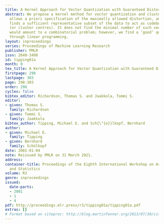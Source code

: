 ```yaml
---
title: A Kernel Approach for Vector Quantization with Guaranteed Distortion Bounds
abstract: We propose a kernel method for vector quantization and clustering. Our approach
  allows a priori specification of the maximally allowed distortion, and it automatically
  finds a sufficient representative subset of the data to act as codebook vectors
  (or cluster centres). It does not find the minimal number of such vectors, which
  would amount to a combinatorial problem; however, we find a ’good’ quantization
  through linear programming.
layout: inproceedings
series: Proceedings of Machine Learning Research
publisher: PMLR
issn: 2640-3498
id: tipping01a
month: 0
tex_title: A Kernel Approach for Vector Quantization with Guaranteed Distortion Bounds
firstpage: 298
lastpage: 303
page: 298-303
order: 298
cycles: false
bibtex_editor: Richardson, Thomas S. and Jaakkola, Tommi S.
editor:
- given: Thomas S.
  family: Richardson
- given: Tommi S.
  family: Jaakkola
bibtex_author: Tipping, Michael E. and Sch{\"{o}}lkopf, Bernhard
author:
- given: Michael E.
  family: Tipping
- given: Bernhard
  family: Schölkopf
date: 2001-01-04
note: Reissued by PMLR on 31 March 2021.
address:
container-title: Proceedings of the Eighth International Workshop on Artificial Intelligence
  and Statistics
volume: R3
genre: inproceedings
issued:
  date-parts:
  - 2001
  - 1
  - 4
pdf: http://proceedings.mlr.press/r3/tipping01a/tipping01a.pdf
extras: []
# Format based on citeproc: http://blog.martinfenner.org/2013/07/30/citeproc-yaml-for-bibliographies/
---
```

